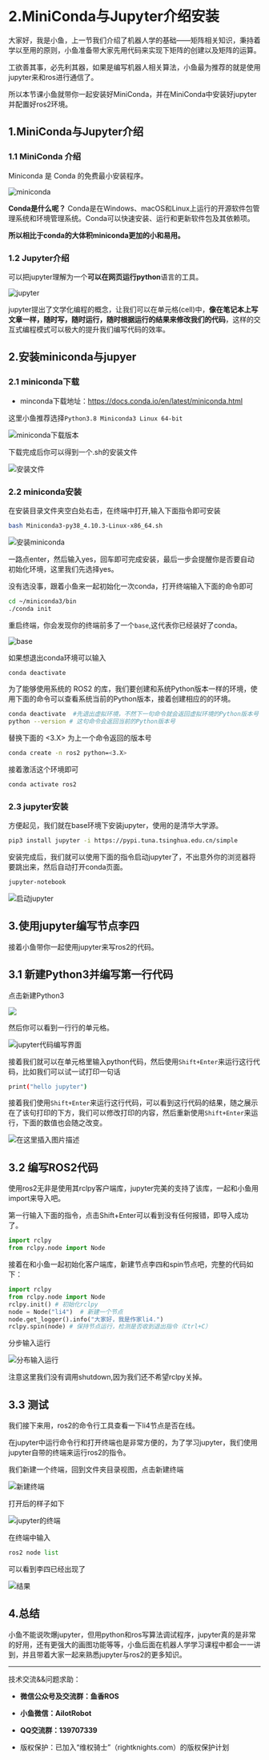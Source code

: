 # 2.MiniConda与Jupyter介绍安装

大家好，我是小鱼，上一节我们介绍了机器人学的基础——矩阵相关知识，秉持着学以至用的原则，小鱼准备带大家先用代码来实现下矩阵的创建以及矩阵的运算。

工欲善其事，必先利其器，如果是编写机器人相关算法，小鱼最为推荐的就是使用jupyter来和ros进行通信了。

所以本节课小鱼就带你一起安装好MiniConda，并在MiniConda中安装好jupyter并配置好ros2环境。



## 1.MiniConda与Jupyter介绍

### 1.1 MiniConda 介绍

Miniconda 是 Conda 的免费最小安装程序。

![miniconda](2.MiniConda与Jupyter介绍安装/imgs/68fd19a405984074bb66f252b1768b1a.png)

**Conda是什么呢？**
Conda是在Windows、macOS和Linux上运行的开源软件包管理系统和环境管理系统。Conda可以快速安装、运行和更新软件包及其依赖项。

**所以相比于conda的大体积miniconda更加的小和易用。**


### 1.2 Jupyter介绍

可以把jupyter理解为一个**可以在网页运行python**语言的工具。

![jupyter](2.MiniConda与Jupyter介绍安装/imgs/6100b4f6bff0418faead3cf324f79d96.png)


jupyter提出了文学化编程的概念，让我们可以在单元格(cell)中，**像在笔记本上写文章一样，随时写，随时运行，随时根据运行的结果来修改我们的代码**，这样的交互式编程模式可以极大的提升我们编写代码的效率。


## 2.安装miniconda与jupyer

### 2.1 miniconda下载

- minconda下载地址：https://docs.conda.io/en/latest/miniconda.html

这里小鱼推荐选择`Python3.8 Miniconda3 Linux 64-bit`

![miniconda下载版本](2.MiniConda与Jupyter介绍安装/imgs/cc7b32eb5290421998ffbb195bccd32d.png)

下载完成后你可以得到一个.sh的安装文件

![安装文件](2.MiniConda与Jupyter介绍安装/imgs/8280c3a01583481dbe5a8248391d5448.png)


### 2.2 miniconda安装

在安装目录文件夹空白处右击，在终端中打开,输入下面指令即可安装

```bash
bash Miniconda3-py38_4.10.3-Linux-x86_64.sh 
```

![安装miniconda](2.MiniConda与Jupyter介绍安装/imgs/d0712dc35c0b4ef7b06e24409f962c3a.png)

一路点enter，然后输入yes，回车即可完成安装，最后一步会提醒你是否要自动初始化环境，这里我们先选择yes。

没有选没事，跟着小鱼来一起初始化一次conda，打开终端输入下面的命令即可

```bash
cd ~/miniconda3/bin
./conda init
```

重启终端，你会发现你的终端前多了一个`base`,这代表你已经装好了conda。

![base](2.MiniConda与Jupyter介绍安装/imgs/2b7b5d46297f417d8193c15ade9703aa.png)

如果想退出conda环境可以输入

```bash
conda deactivate
```

为了能够使用系统的 ROS2 的库，我们要创建和系统Python版本一样的环境，使用下面的命令可以查看系统当前的Python版本，接着创建相应的的环境。

```bash
conda deactivate  #先退出虚拟环境，不然下一句命令就会返回虚拟环境的Python版本号
python --version # 这句命令会返回当前的Python版本号
```

替换下面的 <3.X> 为上一个命令返回的版本号

```bash
conda create -n ros2 python=<3.X>
```

接着激活这个环境即可

```bash
conda activate ros2
```

### 2.3 jupyter安装

方便起见，我们就在base环境下安装jupyter，使用的是清华大学源。

```bash
pip3 install jupyter -i https://pypi.tuna.tsinghua.edu.cn/simple
```

安装完成后，我们就可以使用下面的指令启动jupyter了，不出意外你的浏览器将要跳出来，然后自动打开conda页面。

```bash
jupyter-notebook
```

![启动jupyter](2.MiniConda与Jupyter介绍安装/imgs/a37fb5886320420c8a008b41f5570326.png)

## 3.使用jupyter编写节点李四

接着小鱼带你一起使用jupyter来写ros2的代码。

## 3.1 新建Python3并编写第一行代码

点击新建Python3

![](2.MiniConda与Jupyter介绍安装/imgs/975648e46abd4fd0932c25668aa01521.png)

然后你可以看到一行行的单元格。

![jupyter代码编写界面](2.MiniConda与Jupyter介绍安装/imgs/f4f899e96b3c4fd1bb525aff1cc1a81e.png)

接着我们就可以在单元格里输入python代码，然后使用`Shift+Enter`来运行这行代码，比如我们可以试一试打印一句话

```bash
print("hello jupyter")
```

接着我们使用`Shift+Enter`来运行这行代码，可以看到这行代码的结果，随之展示在了该句打印的下方，我们可以修改打印的内容，然后重新使用`Shift+Enter`来运行，下面的数值也会随之改变。

![在这里插入图片描述](2.MiniConda与Jupyter介绍安装/imgs/156096c7220641e193eb4120bf6529f2.png)

## 3.2 编写ROS2代码

使用ros2无非是使用其rclpy客户端库，jupyter完美的支持了该库，一起和小鱼用import来导入吧。

第一行输入下面的指令，点击Shift+Enter可以看到没有任何报错，即导入成功了。

```python
import rclpy
from rclpy.node import Node 
```

接着在和小鱼一起初始化客户端库，新建节点李四和spin节点吧，完整的代码如下：

```python
import rclpy
from rclpy.node import Node 
rclpy.init() # 初始化rclpy
node = Node("li4")  # 新建一个节点
node.get_logger().info("大家好，我是作家li4.")
rclpy.spin(node) # 保持节点运行，检测是否收到退出指令（Ctrl+C）
```

分步输入运行

![分布输入运行](2.MiniConda与Jupyter介绍安装/imgs/a7a988ae701b425589bdcd127b472731.png)

注意这里我们没有调用shutdown,因为我们还不希望rclpy关掉。

## 3.3 测试

我们接下来用，ros2的命令行工具查看一下li4节点是否在线。

在jupyter中运行命令行和打开终端也是非常方便的，为了学习jupyter，我们使用jupyter自带的终端来运行ros2的指令。

我们新建一个终端，回到文件夹目录视图，点击新建终端

![新建终端](2.MiniConda与Jupyter介绍安装/imgs/fa57ec6d47b64b938d5e6aee7e880353.png)

打开后的样子如下

![jupyter的终端](2.MiniConda与Jupyter介绍安装/imgs/395a98223c2a4f879a7775e222b306c8.png)

在终端中输入

```python
ros2 node list
```

可以看到李四已经出现了

![结果](2.MiniConda与Jupyter介绍安装/imgs/79fc43950de34915ad38d209f71af3cb.png)

## 4.总结

小鱼不能说吹爆jupyter，但用python和ros写算法调试程序，jupyter真的是非常的好用，还有更强大的画图功能等等，小鱼后面在机器人学学习课程中都会一一讲到，并且带着大家一起来熟悉jupyter与ros2的更多知识。

--------------

技术交流&&问题求助：

- **微信公众号及交流群：鱼香ROS**
- **小鱼微信：AiIotRobot**
- **QQ交流群：139707339**

- 版权保护：已加入“维权骑士”（rightknights.com）的版权保护计划

